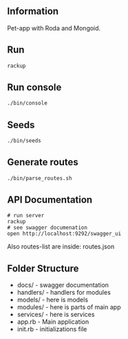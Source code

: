 ## Information

Pet-app with Roda and Mongoid.

## Run

```bash
rackup
```

## Run console

```bash
./bin/console
```

## Seeds

```bash
./bin/seeds
```

## Generate routes

```bash
./bin/parse_routes.sh
```

## API Documentation

```
# run server
rackup
# see swagger documenation
open http://localhost:9292/swagger_ui
```

Also routes-list are inside: routes.json

## Folder Structure

- docs/ - swagger documentation
- handlers/ - handlers for modules
- models/ - here is models
- modules/ - here is parts of main app
- services/ - here is services
- app.rb - Main application
- init.rb - initializations file
